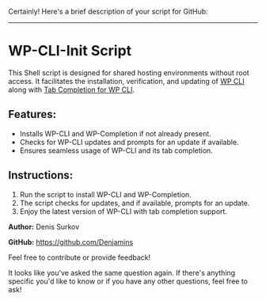 Certainly! Here's a brief description of your script for GitHub:

---

# WP-CLI-Init Script

This Shell script is designed for shared hosting environments without root access. It facilitates the installation, verification, and updating of [WP CLI](https://wp-cli.org) along with [Tab Completion for WP CLI](https://make.wordpress.org/cli/handbook/guides/installing/#tab-completions).

## Features:
- Installs WP-CLI and WP-Completion if not already present.
- Checks for WP-CLI updates and prompts for an update if available.
- Ensures seamless usage of WP-CLI and its tab completion.

## Instructions:
1. Run the script to install WP-CLI and WP-Completion.
2. The script checks for updates, and if available, prompts for an update.
3. Enjoy the latest version of WP-CLI with tab completion support.

**Author:** Denis Surkov

**GitHub:** https://github.com/Denjamins

Feel free to contribute or provide feedback!

It looks like you've asked the same question again. If there's anything specific you'd like to know or if you have any other questions, feel free to ask!

